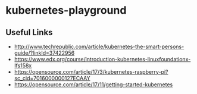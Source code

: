 # kubernetes-playground

## Useful Links
- http://www.techrepublic.com/article/kubernetes-the-smart-persons-guide/?linkId=37422956
- https://www.edx.org/course/introduction-kubernetes-linuxfoundationx-lfs158x
- https://opensource.com/article/17/3/kubernetes-raspberry-pi?sc_cid=7016000000127ECAAY
- https://opensource.com/article/17/11/getting-started-kubernetes
